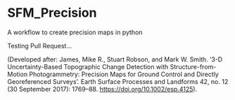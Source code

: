 # SFM_Precision
A workflow to create precision maps in python

Testing Pull Request...

(Developed after: James, Mike R., Stuart Robson, and Mark W. Smith. ‘3-D Uncertainty-Based Topographic Change Detection with Structure-from-Motion Photogrammetry: Precision Maps for Ground Control and Directly Georeferenced Surveys’. Earth Surface Processes and Landforms 42, no. 12 (30 September 2017): 1769–88. https://doi.org/10.1002/esp.4125).